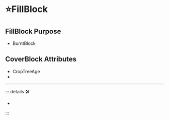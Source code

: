 # ⭐<labor>FillBlock</labor>

## FillBlock Purpose

- BurntBlock

## CoverBlock Attributes

- CropTreeAge
-

---

<!-- =================================================== -->
<!-- =================================================== -->
<!-- =================================================== -->
<!-- =================================================== -->
<!-- =================================================== -->
::: details 🛠

-

:::
